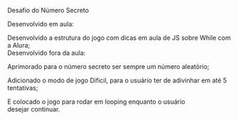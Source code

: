 Desafio do Número Secreto
</br>
<p>Desenvolvido em aula:</p>
Desenvolvido a estrutura do jogo com dicas em aula de JS sobre While com a Alura;
</br>
Desenvolvido fora da aula: 
<p>Aprimorado para o número secreto ser sempre um número aleatório;</p>
<p>Adicionado o modo de jogo Dificil, para o usuário ter de adivinhar em até 5 tentativas;</p>
<p>E colocado o jogo para rodar em looping enquanto o usuário desejar continuar.</p>
